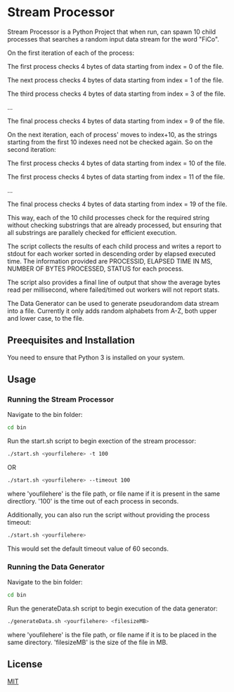 # Stream Processor

Stream Processor is a Python Project that when run, can spawn 10 child processes that searches a random input data stream for the word \"FiCo".

On the first iteration of each of the process:

The first process checks 4 bytes of data starting from index = 0 of the file.

The next process checks 4 bytes of data starting from index = 1 of the file.

The third process checks 4 bytes of data starting from index = 3 of the file.

...

The final process checks 4 bytes of data starting from index = 9 of the file.

On the next iteration, each of process' moves to index+10, as the strings starting from the first 10 indexes need not be checked again. So on the second iteration:

The first process checks 4 bytes of data starting from index = 10 of the file.

The first process checks 4 bytes of data starting from index = 11 of the file.

...

The final process checks 4 bytes of data starting from index = 19 of the file.

This way, each of the 10 child processes check for the required string without checking substrings that are already processed, but ensuring that all substrings are parallely checked for efficient execution.



The script collects the results of each child process and writes a report to stdout for each worker sorted in descending order by elapsed executed time. The information provided are PROCESSID, ELAPSED TIME IN MS, NUMBER OF BYTES PROCESSED, STATUS for each process.

The script also provides a final line of output that show the average bytes read per millisecond, where failed/timed out workers will not report stats.


The Data Generator can be used to generate pseudorandom data stream into a file. Currently it only adds random alphabets from A-Z, both upper and lower case, to the file.



## Preequisites and Installation

You need to ensure that Python 3 is installed on your system.

## Usage

### Running the Stream Processor
Navigate to the bin folder:
```bash
cd bin
```
Run the start.sh script to begin exection of the stream processor:
```bash
./start.sh <yourfilehere> -t 100
```
OR
```bash
./start.sh <yourfilehere> --timeout 100
```
where 'youfilehere' is the file path, or file name if it is present in the same directlory. '100' is the time out of each process in seconds.

Additionally, you can also run the script without providing the process timeout:
```bash
./start.sh <yourfilehere>
```
This would set the default timeout value of 60 seconds.


### Running the Data Generator
Navigate to the bin folder:
```bash
cd bin
```
Run the generateData.sh script to begin execution of the data generator:
```bash
./generateData.sh <yourfilehere> <filesizeMB>
```
where 'youfilehere' is the file path, or file name if it is to be placed in the same directory. 'filesizeMB' is the size of the file in MB.


## License

[MIT](https://choosealicense.com/licenses/mit/)
